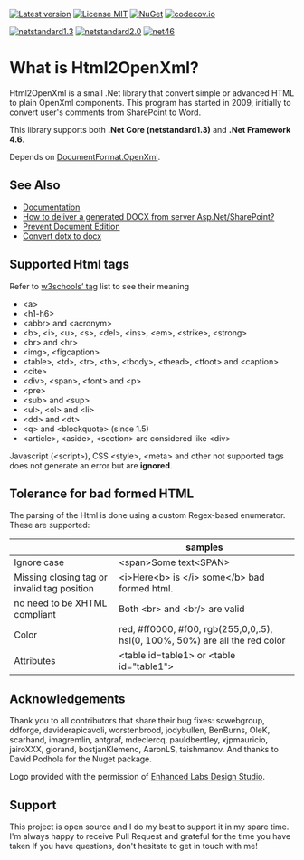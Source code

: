 [![Latest version](https://img.shields.io/nuget/v/HtmlToOpenXml.dll.svg)](https://www.nuget.org/packages/HtmlToOpenXml.dll)
[![License MIT](https://img.shields.io/badge/license-MIT-green.svg)](https://github.com/onizet/html2openxml/blob/master/LICENSE)
[![NuGet](https://img.shields.io/nuget/dt/HtmlToOpenXml.dll.svg)]()
[![codecov.io](https://codecov.io/github/onizet/html2openxml/coverage.svg?branch=master)](https://codecov.io/github/onizet/html2openxml?branch=master)

[![netstandard1.3](https://img.shields.io/badge/netstandard-1.3-brightgreen.svg)](https://img.shields.io/badge/netstandard-1.3-brightgreen.svg)
[![netstandard2.0](https://img.shields.io/badge/netstandard-2.0-brightgreen.svg)](https://img.shields.io/badge/netstandard-2.0-brightgreen.svg)
[![net46](https://img.shields.io/badge/net-46-brightgreen.svg)](https://img.shields.io/badge/net-46-brightgreen.svg)

# What is Html2OpenXml?

Html2OpenXml is a small .Net library that convert simple or advanced HTML to plain OpenXml components. This program has started in 2009, initially to convert user's comments from SharePoint to Word.

This library supports both **.Net Core (netstandard1.3)** and **.Net Framework 4.6**.

Depends on [DocumentFormat.OpenXml](https://www.nuget.org/packages/DocumentFormat.OpenXml/).

## See Also

* [Documentation](https://github.com/onizet/html2openxml/wiki)
* [How to deliver a generated DOCX from server Asp.Net/SharePoint?](https://github.com/onizet/html2openxml/wiki/Serves-a-generated-docx-from-the-server)
* [Prevent Document Edition](https://github.com/onizet/html2openxml/wiki/Prevent-Document-Edition)
* [Convert dotx to docx](https://github.com/onizet/html2openxml/wiki/Convert-.dotx-to-.docx)

## Supported Html tags

Refer to [w3schools’ tag](http://www.w3schools.com/tags/default.asp) list to see their meaning

* &lt;a&gt;
* &lt;h1-h6&gt;
* &lt;abbr&gt; and &lt;acronym&gt;
* &lt;b&gt;, &lt;i&gt;, &lt;u&gt;, &lt;s&gt;, &lt;del&gt;, &lt;ins&gt;, &lt;em&gt;, &lt;strike&gt;, &lt;strong&gt;
* &lt;br&gt; and &lt;hr&gt;
* &lt;img&gt;, &lt;figcaption&gt;
* &lt;table&gt;, &lt;td&gt;, &lt;tr&gt;, &lt;th&gt;, &lt;tbody&gt;, &lt;thead&gt;, &lt;tfoot&gt; and &lt;caption&gt;
* &lt;cite&gt;
* &lt;div&gt;, &lt;span&gt;, &lt;font&gt; and &lt;p&gt;
* &lt;pre&gt;
* &lt;sub&gt; and &lt;sup&gt;
* &lt;ul&gt;, &lt;ol&gt; and &lt;li&gt;
* &lt;dd&gt; and &lt;dt&gt;
* &lt;q&gt; and &lt;blockquote&gt; (since 1.5)
* &lt;article&gt;, &lt;aside&gt;, &lt;section&gt; are considered like &lt;div&gt;

Javascript (&lt;script&gt;), CSS &lt;style&gt;, &lt;meta&gt; and other not supported tags does not generate an error but are **ignored**.

## Tolerance for bad formed HTML

The parsing of the Html is done using a custom Regex-based enumerator. These are supported:

|   | samples |
| ------------- | ------------- |
| Ignore case | &lt;span&gt;Some text&lt;SPAN&gt; |
| Missing closing tag or invalid tag position | &lt;i&gt;Here&lt;b&gt; is &lt;/i&gt; some&lt;/b&gt; bad formed html. |
| no need to be XHTML compliant | Both &lt;br&gt; and &lt;br/&gt; are valid |
| Color | red, #ff0000, #f00, rgb(255,0,0,.5), hsl(0, 100%, 50%) are all the red color |
| Attributes | &lt;table id=table1&gt; or &lt;table id="table1"&gt; |

## Acknowledgements

Thank you to all contributors that share their bug fixes: scwebgroup, ddforge, daviderapicavoli, worstenbrood, jodybullen, BenBurns, OleK, scarhand, imagremlin, antgraf, mdeclercq, pauldbentley, xjpmauricio, jairoXXX, giorand, bostjanKlemenc, AaronLS, taishmanov.
And thanks to David Podhola for the Nuget package.

Logo provided with the permission of [Enhanced Labs Design Studio](http://www.enhancedlabs.com).

## Support

This project is open source and I do my best to support it in my spare time. I'm always happy to receive Pull Request and grateful for the time you have taken
If you have questions, don't hesitate to get in touch with me!
